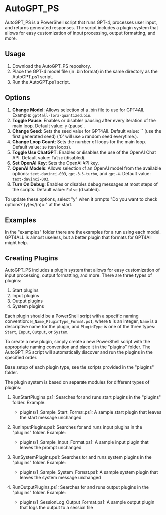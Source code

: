 # AutoGPT_PS

AutoGPT_PS is a PowerShell script that runs GPT-4, processes user input, and returns generated responses. The script includes a plugin system that allows for easy customization of input processing, output formatting, and more.

## Usage

1. Download the AutoGPT_PS repository.
2. Place the GPT-4 model file (in .bin format) in the same directory as the AutoGPT.ps1 script.
3. Run the AutoGPT.ps1 script.

## Options

1. **Change Model**: Allows selection of a .bin file to use for GPT4All. Example: `gpt4all-lora-quantized.bin`.
2. **Toggle Pause**: Enables or disables pausing after every iteration of the main loop. Default value: `y` (pause).
3. **Change Seed**: Sets the seed value for GPT4All. Default value: `` (use the first generated seed) ('0' will use a random seed everytime.).
4. **Change Loop Count**: Sets the number of loops for the main loop. Default value: `10` (ten loops).
5. **Toggle Use ChatGPT**: Enables or disables the use of the OpenAI Chat API. Default value: `False` (disabled).
6. **Set OpenAI Key**: Sets the OpenAI API key.
7. **OpenAI Models**: Allows selection of an OpenAI model from the available options: `text-davinci-003`, `gpt-3.5-turbo`, and `gpt-4`. Default value: `text-davinci-003`.
8. **Turn On Debug**: Enables or disables debug messages at most steps of the scripts. Default value: `False` (disabled).

To update these options, select "y" when it prmpts "Do you want to check options? (y)es/(n)o:" at the start.

## Examples

In the "examples" folder there are the examples for a run using each model.  GPT4ALL is almost useless, but a better plugin that formats for GPT4All might help.

## Creating Plugins

AutoGPT_PS includes a plugin system that allows for easy customization of input processing, output formatting, and more. There are three types of plugins:

1. Start plugins
2. Input plugins
3. Output plugins
4. System plugins

Each plugin should be a PowerShell script with a specific naming convention: `N_Name_PluginType_Format.ps1`, where `N` is an integer, `Name` is a descriptive name for the plugin, and `PluginType` is one of the three types: `Start`, `Input`, `Output`, or `System`.

To create a new plugin, simply create a new PowerShell script with the appropriate naming convention and place it in the "plugins" folder. The AutoGPT_PS script will automatically discover and run the plugins in the specified order.

Base setup of each plugin type, see the scripts provided in the "plugins" folder.

The plugin system is based on separate modules for different types of plugins:

1. RunStartPlugins.ps1: Searches for and runs start plugins in the "plugins" folder. Example:
   - plugins/1_Sample_Start_Format.ps1: A sample start plugin that leaves the start message unchanged

2. RunInputPlugins.ps1: Searches for and runs input plugins in the "plugins" folder. Example:
   - plugins/1_Sample_Input_Format.ps1: A sample input plugin that leaves the prompt unchanged

3. RunSystemPlugins.ps1: Searches for and runs system plugins in the "plugins" folder. Example:
   - plugins/1_Sample_System_Format.ps1: A sample system plugin that leaves the system message unchanged

4. RunOutputPlugins.ps1: Searches for and runs output plugins in the "plugins" folder. Example:
   - plugins/1_SessionLog_Output_Format.ps1: A sample output plugin that logs the output to a session file
